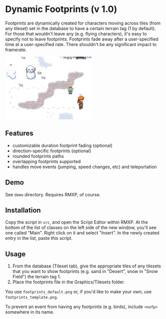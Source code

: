 Dynamic Footprints (v 1.0)
===

Footprints are dynamically created for characters moving across tiles (from any tileset) set in the database to have a certain terrain tag (1 by default). For those that wouldn't leave any (e.g. flying characters), it's easy to specify not to leave footprints. Footprints fade away after a user-specified time at a user-specified rate. There shouldn't be any significant impact to framerate.

![Footprints screenshot](footprints.jpg)

Features
---
* customizable duration footprint fading (optional)
* direction-specific footprints (optional)
* rounded footprints paths
* overlapping footprints supported
* handles move events (jumping, speed changes, etc) and teleportation


Demo
---
See `demo` directory. Requires RMXP, of course.


Installation
---
Copy the script in `src`, and open the Script Editor within RMXP. At the bottom of the list of classes on the left side of the new window, you'll see one called "Main". Right click on it and select "Insert". In the newly created entry in the list, paste this script.


Usage
---

1. From the database (Tileset tab), give the appropriate tiles of any tilesets that you want to show footprints (e.g. sand in "Desert", snow in "Snow Field") the terrain tag 1.
1. Place the footprints file in the Graphics/Tilesets folder.
 
You use `footprints_default.png` or, if you'd like to make your own, use `footprints_template.png`.

To prevent an event from having any footprints (e.g. birds), include `<nofp>` somewhere in its name.

